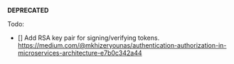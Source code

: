 **DEPRECATED**

Todo:
- [] Add RSA key pair for signing/verifying tokens. https://medium.com/@mkhizeryounas/authentication-authorization-in-microservices-architecture-e7b0c342a44